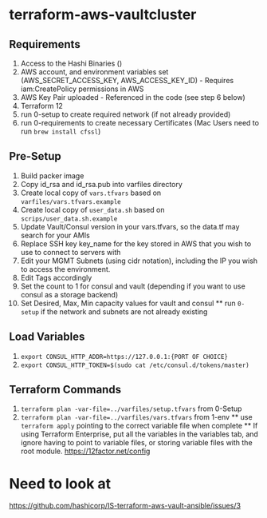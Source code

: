 # terraform-aws-vaultcluster

## Requirements
1. Access to the Hashi Binaries ()
1. AWS account, and environment variables set (AWS_SECRET_ACCESS_KEY, AWS_ACCESS_KEY_ID) - Requires iam:CreatePolicy permissions in AWS
1. AWS Key Pair uploaded - Referenced in the code (see step 6 below)
1. Terraform 12
1. run 0-setup to create required network (if not already provided)
1. run 0-requirements to create necessary Certificates (Mac Users need to run ```brew install cfssl```)

## Pre-Setup
1. Build packer image
1. Copy id_rsa and id_rsa.pub into varfiles directory
1. Create local copy of `vars.tfvars` based on `varfiles/vars.tfvars.example`
1. Create local copy of `user_data.sh` based on `scrips/user_data.sh.example`
1. Update Vault/Consul version in your vars.tfvars, so the data.tf may search for your AMIs
1. Replace SSH key key_name for the key stored in AWS that you wish to use to connect to servers with
1. Edit your MGMT Subnets (using cidr notation), including the IP you wish to access the environment.
1. Edit Tags accordingly
1. Set the count to 1 for consul and vault (depending if you want to use consul as a storage backend)
1. Set Desired, Max, Min capacity values for vault and consul
** run `0-setup` if the network and subnets are not already existing

## Load Variables
1. ```export CONSUL_HTTP_ADDR=https://127.0.0.1:{PORT OF CHOICE}```
2. ```export CONSUL_HTTP_TOKEN=$(sudo cat /etc/consul.d/tokens/master)```

## Terraform Commands
1. ```terraform plan -var-file=../varfiles/setup.tfvars``` from 0-Setup
1. ```terraform plan -var-file=../varfiles/vars.tfvars``` from 1-env
** use ```terraform apply``` pointing to the correct variable file when complete
** If using Terraform Enterprise, put all the variables in the variables tab, and ignore having to point to variable files, or storing variable files with the root module. https://12factor.net/config

# Need to look at

https://github.com/hashicorp/IS-terraform-aws-vault-ansible/issues/3
